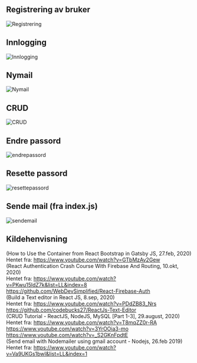 ## Registrering av bruker

![Registrering]((1)Registrering.gif)


## Innlogging

![Innlogging]((2)Logginn.gif)


## Nymail

![Nymail]((3)Nymail.gif)


## CRUD

![CRUD]((4)CRUD.gif)


## Endre passord

![endrepassord]((5)Endrepassord.gif)

## Resette passord

![resettepassord]((6)Resettepassord.gif)

## Sende mail (fra index.js)
![sendemail]((7)sendemail.gif)

## Kildehenvisning
(How to Use the Container from React Bootstrap in Gatsby JS, 27.feb, 2020)</br>Hentet fra: https://www.youtube.com/watch?v=GTbMzAv2Gew </br>
(React Authentication Crash Course With Firebase And Routing, 10.okt, 2020)</br>Hentet fra: https://www.youtube.com/watch?v=PKwu15ldZ7k&list=LL&index=8</br>
https://github.com/WebDevSimplified/React-Firebase-Auth</br>
(Build a Text editor in React JS, 8.sep, 2020)</br>Hentet fra:
https://www.youtube.com/watch?v=PDdZB83_Nrs</br>
https://github.com/codebucks27/ReactJs-Text-Editor</br>
(CRUD Tutorial - ReactJS, NodeJS, MySQL [Part 1-3], 29.august, 2020)</br> Hentet fra:
https://www.youtube.com/watch?v=T8mqZZ0r-RA</br>
https://www.youtube.com/watch?v=3YrOOia3-mo</br>
https://www.youtube.com/watch?v=_S2GKnFpdtE</br>
(Send email with Nodemailer using gmail account - Nodejs, 26.feb 2019)</br> Hentet fra:
https://www.youtube.com/watch?v=Va9UKGs1bwI&list=LL&index=1</br>


